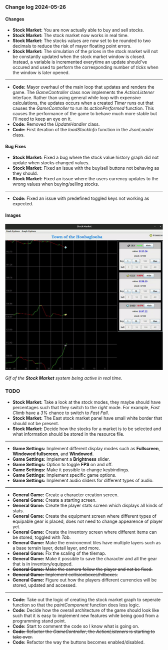 ### Change log 2024-05-26

#### Changes

- **Stock Market:** You are now actually able to buy and sell stocks.
- **Stock Market:** The stock market now works in real time.
- **Stock Market:** The stocks values are now set to be rounded to two decimals to reduce the risk of mayor floating point errors.
- **Stock Market:** The simulation of the prices in the stock market will not be constantly updated when the stock market window is closed. Instead, a variable is incremented everytime an update should've occured and used to perform the corresponding number of *ticks* when the window is later opened.

---

- **Code:** Mayor overhaul of the main loop that updates and renders the game. The *GameController* class now implements the *ActionListener* interface. Rather than using general while loop with expensive calculations, the updates occurs when a created *Timer* runs out that causes the *GameController* to run its *actionPerformed* function. This causes the performance of the game to behave much more stable but I'll need to keep an eye on it.
- **Code:** Removed the *UpdateHandler* class.
- **Code:** First iteration of the *loadStockInfo* function in the *JsonLoader* class.

#### Bug Fixes

- **Stock Market:** Fixed a bug where the stock value history graph did not update when stocks changed values.
- **Stock Market:** Fixed an issue with the buy/sell buttons not behaving as they should.
- **Stock Market:** Fixed an issue where the users currency updates to the wrong values when buying/selling stocks.

---

- **Code:** Fixed an issue with predefined toggled keys not working as expected.

#### Images

![realTimeStockGraph](/readme_handling/images/2024-05-26/realTimeStockMarket.gif)

*Gif of the **Stock Market** system being active in real time.*

### TODO

- **Stock Market:** Take a look at the stock modes, they maybe should have percentages such that they switch to the *right* mode. For example, *Fast Climb* have a *3%* chance to switch to *Fast Fall*.
- **Stock Market:** The East stock market panel have small white border that should not be present.
- **Stock Market:** Decide how the stocks for a market is to be selected and what information should be stored in the resource file.

---

- **Game Settings:** Implement different display modes such as **Fullscreen**, **Windowed fullscreen**, and **Windowed**.
- **Game Settings:** Implement a **Brightness** slider.
- **Game Settings:** Option to toggle **FPS** on and off.
- **Game Settings:** Make it possible to change keybindings.
- **Game Settings:** Implement specific game options.
- **Game Settings:** Implement audio sliders for different types of audio.

---

- **General Game:** Create a character creation screen.
- **General Game:** Create a starting screen.
- **General Game:** Create the player stats screen which displays all kinds of stats.
- **General Game:** Create the equipment screen where different types of equipable gear is placed, does not need to change appearence of player yet.
- **General Game:** Create the inventory screen where different items can be stored, toggled with *Tab*.
- **General Game:** Make the environemnt tiles have multiple layers such as a base terrain layer, detail layer, and more.
- **General Game:** Fix the scaling of the tilemap.
- **General Game:** Make it possible to save the character and all the gear that is in inventory/equipped.
- ~~**General Game:** Make the camera follow the player and not be fixed.~~
- ~~**General Game:** Implement collisionboxes/hitboxes.~~
- **General Game:** Figure out how the players different currencies will be stored, updated and accessed.

---

- **Code:** Take out the logic of creating the stock market graph to seperate function so that the *paintComponent* function does less logic.
- **Code:** Decide how the overall architecture of the game should look like such that it is easy to implement new features while being good from a programming stand point.
- **Code:** Start to comment the code so I know what is going on.
- ~~**Code:** Refactor the *GameController*, the *ActionListeners* is starting to take over.~~
- **Code:** Refactor the way the buttons becomes enabled/disabled.
